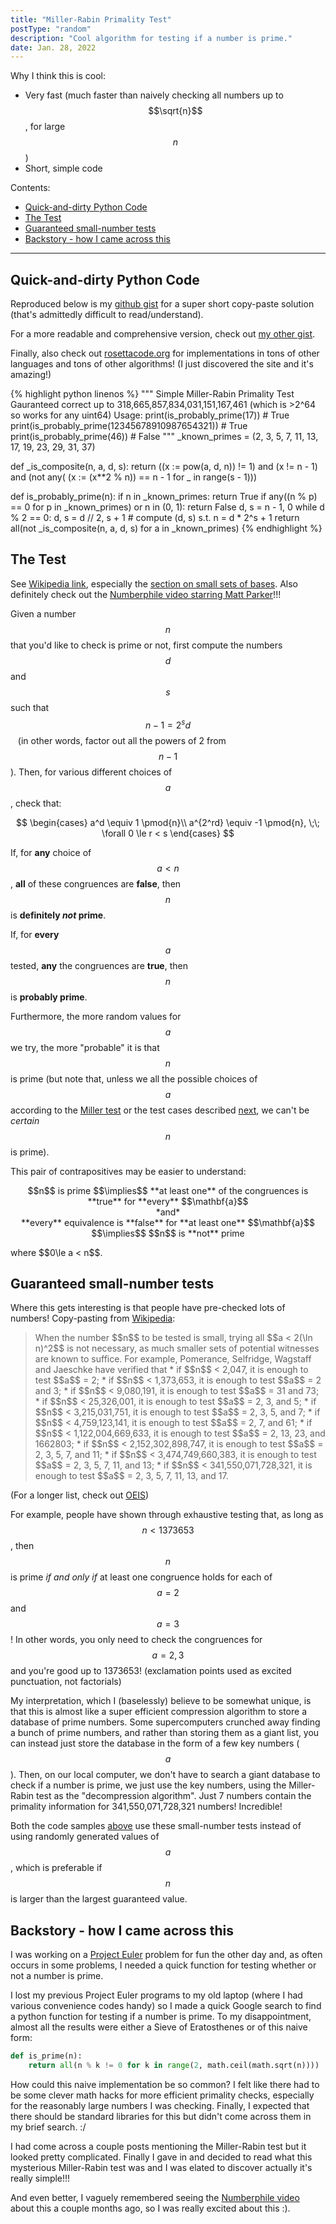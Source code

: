 ```yaml
---
title: "Miller-Rabin Primality Test"
postType: "random"
description: "Cool algorithm for testing if a number is prime."
date: Jan. 28, 2022
---
```


<!-- Mathjax Support -->
<script type="text/javascript" async
  src="https://cdn.mathjax.org/mathjax/latest/MathJax.js?config=TeX-MML-AM_CHTML">
</script>

Why I think this is cool:
* Very fast (much faster than naively checking all numbers up to $$\sqrt{n}$$, for large $$n$$)
* Short, simple code

Contents:
- [Quick-and-dirty Python Code](#quick-and-dirty-python-code)
- [The Test](#the-test)
- [Guaranteed small-number tests](#guaranteed-small-number-tests)
- [Backstory - how I came across this](#backstory---how-i-came-across-this)

---

## Quick-and-dirty Python Code

Reproduced below is my [github gist](https://gist.github.com/gchenfc/8b1442554f969341ec2f4765d60ba7f2) for a super short copy-paste solution (that's admittedly difficult to read/understand).

For a more readable and comprehensive version, check out [my other gist](https://gist.github.com/gchenfc/a0efa92e954a609bf031f7da4cc8dd70).

Finally, also check out [rosettacode.org](https://rosettacode.org/wiki/Miller%E2%80%93Rabin_primality_test#Python) for implementations in tons of other languages and tons of other algorithms!  (I just discovered the site and it's amazing!)

{% highlight python linenos %}
"""
Simple Miller-Rabin Primality Test
Gauranteed correct up to 318,665,857,834,031,151,167,461
(which is >2^64 so works for any uint64)
Usage:
print(is_probably_prime(17))                     # True
print(is_probably_prime(12345678910987654321))   # True
print(is_probably_prime(46))                     # False
"""
_known_primes = (2, 3, 5, 7, 11, 13, 17, 19, 23, 29, 31, 37)

def _is_composite(n, a, d, s):
    return ((x := pow(a, d, n)) != 1) and (x != n - 1) and (not any(
        (x := (x**2 % n)) == n - 1 for _ in range(s - 1)))

def is_probably_prime(n):
    if n in _known_primes:
        return True
    if any((n % p) == 0 for p in _known_primes) or n in (0, 1):
        return False
    d, s = n - 1, 0
    while d % 2 == 0:
        d, s = d // 2, s + 1  # compute (d, s) s.t. n = d * 2^s + 1
    return all(not _is_composite(n, a, d, s) for a in _known_primes)
{% endhighlight %}

## The Test

See [Wikipedia link](https://en.wikipedia.org/wiki/Miller%E2%80%93Rabin_primality_test), especially the [section on small sets of bases](https://en.wikipedia.org/wiki/Miller%E2%80%93Rabin_primality_test#Testing_against_small_sets_of_bases).  Also definitely check out the [Numberphile video starring Matt Parker](https://youtu.be/_MscGSN5J6o)!!!

Given a number $$n$$ that you'd like to check is prime or not, first compute the numbers $$d$$ and $$s$$ such that 
&nbsp;$$ n - 1 = 2^s d$$&nbsp;&nbsp; (in other words, factor out all the powers of 2 from $$n-1$$).  Then, for various different choices of $$a$$, check that:

$$
\begin{cases}
a^d \equiv 1 \pmod{n}\\
a^{2^rd} \equiv -1 \pmod{n}, \;\; \forall 0 \le r < s
\end{cases}
$$

If, for **any** choice of $$a < n$$, **all** of these congruences are **false**, then $$n$$ is **definitely *not* prime**.

If, for **every** $$a$$ tested, **any** the congruences are **true**, then $$n$$ is **probably prime**.

Furthermore, the more random values for $$a$$ we try, the more "probable" it is that $$n$$ is prime (but note that, unless we all the possible choices of $$a$$ according to the [Miller test](https://en.wikipedia.org/wiki/Miller%E2%80%93Rabin_primality_test#Miller_test) or the test cases described [next](#guaranteed-small-number-tests), we can't be *certain* $$n$$ is prime).

This pair of contrapositives may be easier to understand:

<p style="width:max-content;max-width:100%;margin:auto;text-align:center;" markdown=1>
$$n$$ is prime $$\implies$$ **at least one** of the congruences is **true** for **every** $$\mathbf{a}$$
</p>
<p style="width:max-content;max-width:100%;margin:auto;text-align:center;" markdown=1>
*and*
</p>
<p style="width:max-content;max-width:100%;margin:auto;text-align:center;" markdown=1>
**every** equivalence is **false** for **at least one** $$\mathbf{a}$$ $$\implies$$ $$n$$ is **not** prime
</p>
<p></p>
where $$0\le a < n$$.

## Guaranteed small-number tests

Where this gets interesting is that people have pre-checked lots of numbers!  Copy-pasting from [Wikipedia](https://en.wikipedia.org/wiki/Miller%E2%80%93Rabin_primality_test#Testing_against_small_sets_of_bases):

<blockquote markdown=1>
When the number $$n$$ to be tested is small, trying all $$a < 2(\ln n)^2$$ is not necessary, as much smaller sets of potential witnesses are known to suffice. For example, Pomerance, Selfridge, Wagstaff and Jaeschke have verified that
* if $$n$$ < 2,047, it is enough to test $$a$$ = 2;
* if $$n$$ < 1,373,653, it is enough to test $$a$$ = 2 and 3;
* if $$n$$ < 9,080,191, it is enough to test $$a$$ = 31 and 73;
* if $$n$$ < 25,326,001, it is enough to test $$a$$ = 2, 3, and 5;
* if $$n$$ < 3,215,031,751, it is enough to test $$a$$ = 2, 3, 5, and 7;
* if $$n$$ < 4,759,123,141, it is enough to test $$a$$ = 2, 7, and 61;
* if $$n$$ < 1,122,004,669,633, it is enough to test $$a$$ = 2, 13, 23, and 1662803;
* if $$n$$ < 2,152,302,898,747, it is enough to test $$a$$ = 2, 3, 5, 7, and 11;
* if $$n$$ < 3,474,749,660,383, it is enough to test $$a$$ = 2, 3, 5, 7, 11, and 13;
* if $$n$$ < 341,550,071,728,321, it is enough to test $$a$$ = 2, 3, 5, 7, 11, 13, and 17.
</blockquote>

(For a longer list, check out [OEIS](https://oeis.org/A014233))

For example, people have shown through exhaustive testing that, as long as $$n<1373653$$, then $$n$$ is prime *if and only if* at least one congruence holds for each of $$a=2$$ and $$a=3$$!  In other words, you only need to check the congruences for $$a=2, 3$$ and you're good up to 1373653! (exclamation points used as excited punctuation, not factorials)

My interpretation, which I (baselessly) believe to be somewhat unique, is that this is almost like a super efficient compression algorithm to store a database of prime numbers.  Some supercomputers crunched away finding a bunch of prime numbers, and rather than storing them as a giant list, you can instead just store the database in the form of a few key numbers ($$a$$).  Then, on our local computer, we don't have to search a giant database to check if a number is prime, we just use the key numbers, using the Miller-Rabin test as the "decompression algorithm".  Just 7 numbers contain the primality information for 341,550,071,728,321 numbers!  Incredible!

Both the code samples [above](#quick-and-dirty-python-code) use these small-number tests instead of using randomly generated values of $$a$$, which is preferable if $$n$$ is larger than the largest guaranteed value.

## Backstory - how I came across this
I was working on a [Project Euler](https://projecteuler.net/archives) problem for fun the other day and, as often occurs in some problems, I needed a quick function for testing whether or not a number is prime.

I lost my previous Project Euler programs to my old laptop (where I had various convenience codes handy) so I made a quick Google search to find a python function for testing if a number is prime.  To my disappointment, almost all the results were either a Sieve of Eratosthenes or of this naive form:
```python
def is_prime(n):
    return all(n % k != 0 for k in range(2, math.ceil(math.sqrt(n))))
```

How could this naive implementation be so common?  I felt like there had to be some clever math hacks for more efficient primality checks, especially for the reasonably large numbers I was checking.  Finally, I expected that there should be standard libraries for this but didn't come across them in my brief search. :/

I had come across a couple posts mentioning the Miller-Rabin test but it looked pretty complicated.  Finally I gave in and decided to read what this mysterious Miller-Rabin test was and I was elated to discover actually it's really simple!!!

And even better, I vaguely remembered seeing the [Numberphile video](https://youtu.be/_MscGSN5J6o) about this a couple months ago, so I was really excited about this :).
